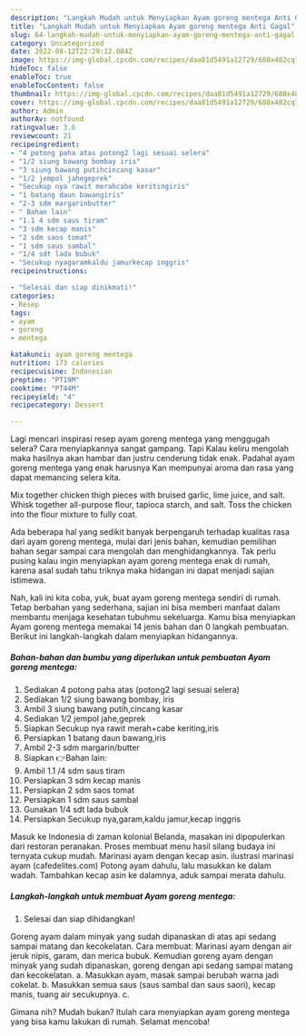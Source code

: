 ```yaml
---
description: "Langkah Mudah untuk Menyiapkan Ayam goreng mentega Anti Gagal"
title: "Langkah Mudah untuk Menyiapkan Ayam goreng mentega Anti Gagal"
slug: 64-langkah-mudah-untuk-menyiapkan-ayam-goreng-mentega-anti-gagal
category: Uncategorized
date: 2022-08-12T22:29:12.084Z
image: https://img-global.cpcdn.com/recipes/daa81d5491a12729/680x482cq70/ayam-goreng-mentega-foto-resep-utama.jpg
hideToc: false
enableToc: true
enableTocContent: false
thumbnail: https://img-global.cpcdn.com/recipes/daa81d5491a12729/680x482cq70/ayam-goreng-mentega-foto-resep-utama.jpg
cover: https://img-global.cpcdn.com/recipes/daa81d5491a12729/680x482cq70/ayam-goreng-mentega-foto-resep-utama.jpg
author: Admin
authorAv: notfound
ratingvalue: 3.6
reviewcount: 21
recipeingredient:
- "4 potong paha atas potong2 lagi sesuai selera"
- "1/2 siung bawang bombay iris"
- "3 siung bawang putihcincang kasar"
- "1/2 jempol jahegeprek"
- "Secukup nya rawit merahcabe keritingiris"
- "1 batang daun bawangiris"
- "2-3 sdm margarinbutter"
- " Bahan lain"
- "1.1 4 sdm saus tiram"
- "3 sdm kecap manis"
- "2 sdm saos tomat"
- "1 sdm saus sambal"
- "1/4 sdt lada bubuk"
- "Secukup nyagaramkaldu jamurkecap inggris"
recipeinstructions:

- "Selesai dan siap dinikmati!"
categories:
- Resep
tags:
- ayam
- goreng
- mentega

katakunci: ayam goreng mentega 
nutrition: 173 calories
recipecuisine: Indonesian
preptime: "PT19M"
cooktime: "PT44M"
recipeyield: "4"
recipecategory: Dessert

---
```



Lagi mencari inspirasi resep ayam goreng mentega yang menggugah selera? Cara menyiapkannya sangat gampang. Tapi Kalau keliru mengolah maka hasilnya akan hambar dan justru cenderung tidak enak. Padahal ayam goreng mentega yang enak harusnya Kan mempunyai aroma dan rasa yang dapat memancing selera kita.


Mix together chicken thigh pieces with bruised garlic, lime juice, and salt. Whisk together all-purpose flour, tapioca starch, and salt. Toss the chicken into the flour mixture to fully coat.

Ada beberapa hal yang sedikit banyak berpengaruh terhadap kualitas rasa dari ayam goreng mentega, mulai dari jenis bahan, kemudian pemilihan bahan segar sampai cara mengolah dan menghidangkannya. Tak perlu pusing kalau ingin menyiapkan ayam goreng mentega enak di rumah, karena asal sudah tahu triknya maka hidangan ini dapat menjadi sajian istimewa.


Nah, kali ini kita coba, yuk, buat ayam goreng mentega sendiri di rumah. Tetap berbahan yang sederhana, sajian ini bisa memberi manfaat dalam membantu menjaga kesehatan tubuhmu sekeluarga. Kamu bisa menyiapkan Ayam goreng mentega memakai 14 jenis bahan dan 0 langkah pembuatan. Berikut ini langkah-langkah dalam menyiapkan hidangannya.

<!--inarticleads1-->

##### Bahan-bahan dan bumbu yang diperlukan untuk pembuatan Ayam goreng mentega:

1. Sediakan 4 potong paha atas (potong2 lagi sesuai selera)
1. Sediakan 1/2 siung bawang bombay, iris
1. Ambil 3 siung bawang putih,cincang kasar
1. Sediakan 1/2 jempol jahe,geprek
1. Siapkan Secukup nya rawit merah+cabe keriting,iris
1. Persiapkan 1 batang daun bawang,iris
1. Ambil 2-3 sdm margarin/butter
1. Siapkan  👉Bahan lain:
1. Ambil 1.1 /4 sdm saus tiram
1. Persiapkan 3 sdm kecap manis
1. Persiapkan 2 sdm saos tomat
1. Persiapkan 1 sdm saus sambal
1. Gunakan 1/4 sdt lada bubuk
1. Persiapkan Secukup nya,garam,kaldu jamur,kecap inggris


Masuk ke Indonesia di zaman kolonial Belanda, masakan ini dipopulerkan dari restoran peranakan. Proses membuat menu hasil silang budaya ini ternyata cukup mudah. Marinasi ayam dengan kecap asin. ilustrasi marinasi ayam (cafedelites.com) Potong ayam dahulu, lalu masukkan ke dalam wadah. Tambahkan kecap asin ke dalamnya, aduk sampai merata dahulu. 

<!--inarticleads2-->

##### Langkah-langkah untuk membuat Ayam goreng mentega:


1. Selesai dan siap dihidangkan!

Goreng ayam dalam minyak yang sudah dipanaskan di atas api sedang sampai matang dan kecokelatan. Cara membuat: Marinasi ayam dengan air jeruk nipis, garam, dan merica bubuk. Kemudian goreng ayam dengan minyak yang sudah dipanaskan, goreng dengan api sedang sampai matang dan kecokelatan. a. Masukkan ayam, masak sampai berubah warna jadi cokelat. b. Masukkan semua saus (saus sambal dan saus saori), kecap manis, tuang air secukupnya. c. 

Gimana nih? Mudah bukan? Itulah cara menyiapkan ayam goreng mentega yang bisa kamu lakukan di rumah. Selamat mencoba!
